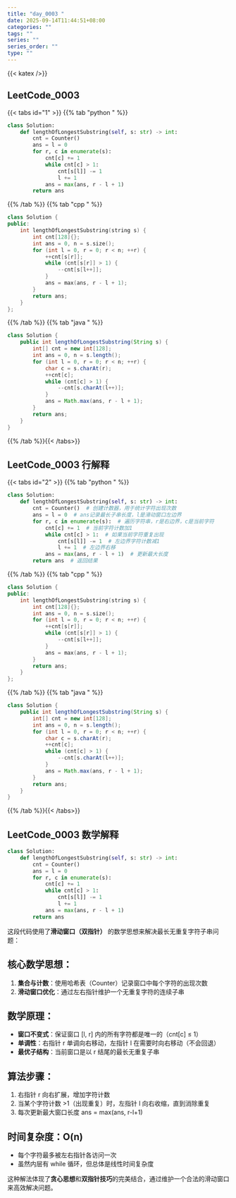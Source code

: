 ```yaml
---
title: "day_0003 "
date: 2025-09-14T11:44:51+08:00
categories: ""
tags: ""
series: ""
series_order: ""
type: ""
---
```


{{< katex />}}


## LeetCode_0003 

{{< tabs id="1" >}}
{{% tab "python " %}}

```python 
class Solution:
    def lengthOfLongestSubstring(self, s: str) -> int:
        cnt = Counter()
        ans = l = 0
        for r, c in enumerate(s):
            cnt[c] += 1
            while cnt[c] > 1:
                cnt[s[l]] -= 1
                l += 1
            ans = max(ans, r - l + 1)
        return ans 
```

{{% /tab %}}
{{% tab "cpp " %}}

```cpp 
class Solution {
public:
    int lengthOfLongestSubstring(string s) {
        int cnt[128]{};
        int ans = 0, n = s.size();
        for (int l = 0, r = 0; r < n; ++r) {
            ++cnt[s[r]];
            while (cnt[s[r]] > 1) {
                --cnt[s[l++]];
            }
            ans = max(ans, r - l + 1);
        }
        return ans;
    }
}; 
```

{{% /tab %}}
{{% tab "java " %}}

```java 
class Solution {
    public int lengthOfLongestSubstring(String s) {
        int[] cnt = new int[128];
        int ans = 0, n = s.length();
        for (int l = 0, r = 0; r < n; ++r) {
            char c = s.charAt(r);
            ++cnt[c];
            while (cnt[c] > 1) {
                --cnt[s.charAt(l++)];
            }
            ans = Math.max(ans, r - l + 1);
        }
        return ans;
    }
} 
```

{{% /tab %}}{{< /tabs>}}

## LeetCode_0003  行解释

{{< tabs id="2" >}}
{{% tab "python " %}}

```python 
class Solution:
    def lengthOfLongestSubstring(self, s: str) -> int:
        cnt = Counter()  # 创建计数器，用于统计字符出现次数
        ans = l = 0  # ans记录最长子串长度，l是滑动窗口左边界
        for r, c in enumerate(s):  # 遍历字符串，r是右边界，c是当前字符
            cnt[c] += 1  # 当前字符计数加1
            while cnt[c] > 1:  # 如果当前字符重复出现
                cnt[s[l]] -= 1  # 左边界字符计数减1
                l += 1  # 左边界右移
            ans = max(ans, r - l + 1)  # 更新最大长度
        return ans  # 返回结果
```

{{% /tab %}}
{{% tab "cpp " %}}

```cpp 
class Solution {
public:
    int lengthOfLongestSubstring(string s) {
        int cnt[128]{};
        int ans = 0, n = s.size();
        for (int l = 0, r = 0; r < n; ++r) {
            ++cnt[s[r]];
            while (cnt[s[r]] > 1) {
                --cnt[s[l++]];
            }
            ans = max(ans, r - l + 1);
        }
        return ans;
    }
}; 
```

{{% /tab %}}
{{% tab "java " %}}

```java 
class Solution {
    public int lengthOfLongestSubstring(String s) {
        int[] cnt = new int[128];
        int ans = 0, n = s.length();
        for (int l = 0, r = 0; r < n; ++r) {
            char c = s.charAt(r);
            ++cnt[c];
            while (cnt[c] > 1) {
                --cnt[s.charAt(l++)];
            }
            ans = Math.max(ans, r - l + 1);
        }
        return ans;
    }
} 
```

{{% /tab %}}{{< /tabs>}}

## LeetCode_0003  数学解释

```python 
class Solution:
    def lengthOfLongestSubstring(self, s: str) -> int:
        cnt = Counter()
        ans = l = 0
        for r, c in enumerate(s):
            cnt[c] += 1
            while cnt[c] > 1:
                cnt[s[l]] -= 1
                l += 1
            ans = max(ans, r - l + 1)
        return ans 
```


这段代码使用了**滑动窗口（双指针）** 的数学思想来解决最长无重复字符子串问题：

## 核心数学思想：
1. **集合与计数**：使用哈希表（Counter）记录窗口中每个字符的出现次数
2. **滑动窗口优化**：通过左右指针维护一个无重复字符的连续子串

## 数学原理：
- **窗口不变式**：保证窗口 [l, r] 内的所有字符都是唯一的（cnt[c] ≤ 1）
- **单调性**：右指针 r 单调向右移动，左指针 l 在需要时向右移动（不会回退）
- **最优子结构**：当前窗口是以 r 结尾的最长无重复子串

## 算法步骤：
1. 右指针 r 向右扩展，增加字符计数
2. 当某个字符计数 >1（出现重复）时，左指针 l 向右收缩，直到消除重复
3. 每次更新最大窗口长度 ans = max(ans, r-l+1)

## 时间复杂度：O(n)
- 每个字符最多被左右指针各访问一次
- 虽然内层有 while 循环，但总体是线性时间复杂度

这种解法体现了**贪心思想**和**双指针技巧**的完美结合，通过维护一个合法的滑动窗口来高效解决问题。



